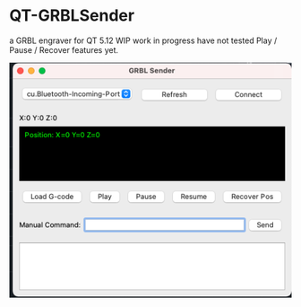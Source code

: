 # QT-GRBLSender
a GRBL engraver for QT 5.12
WIP work in progress have not tested Play / Pause / Recover features yet.

![screenshot ](screenshot.png)